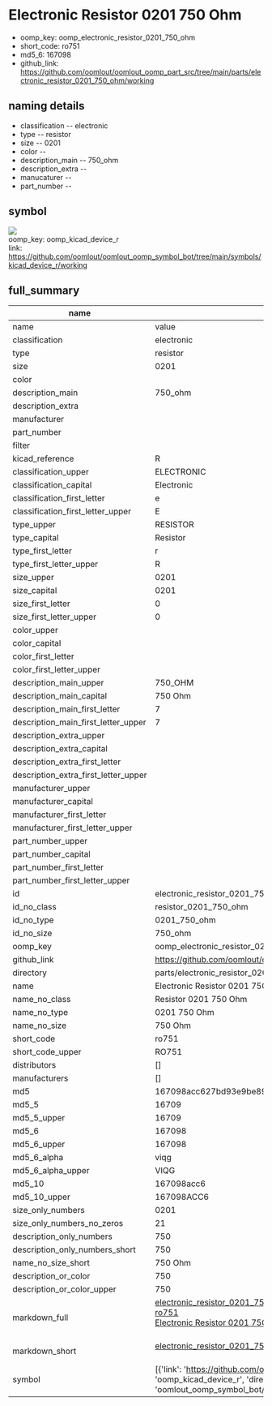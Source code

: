 # Electronic Resistor 0201 750 Ohm

  
* oomp_key: oomp_electronic_resistor_0201_750_ohm 
* short_code: ro751
* md5_6: 167098  
* github_link: https://github.com/oomlout/oomlout_oomp_part_src/tree/main/parts/electronic_resistor_0201_750_ohm/working  
## naming details
* classification -- electronic
* type -- resistor
* size -- 0201
* color -- 
* description_main -- 750_ohm
* description_extra -- 
* manucaturer -- 
* part_number -- 



## symbol

![](symbol/{index}/working/working_600.png)  
oomp_key: oomp_kicad_device_r  
link: https://github.com/oomlout/oomlout_oomp_symbol_bot/tree/main/symbols/kicad_device_r/working  


## full_summary
| name | value | 
| --- | --- | 
| name | value | 
| classification | electronic | 
| type | resistor | 
| size | 0201 | 
| color |  | 
| description_main | 750_ohm | 
| description_extra |  | 
| manufacturer |  | 
| part_number |  | 
| filter |  | 
| kicad_reference | R | 
| classification_upper | ELECTRONIC | 
| classification_capital | Electronic | 
| classification_first_letter | e | 
| classification_first_letter_upper | E | 
| type_upper | RESISTOR | 
| type_capital | Resistor | 
| type_first_letter | r | 
| type_first_letter_upper | R | 
| size_upper | 0201 | 
| size_capital | 0201 | 
| size_first_letter | 0 | 
| size_first_letter_upper | 0 | 
| color_upper |  | 
| color_capital |  | 
| color_first_letter |  | 
| color_first_letter_upper |  | 
| description_main_upper | 750_OHM | 
| description_main_capital | 750 Ohm | 
| description_main_first_letter | 7 | 
| description_main_first_letter_upper | 7 | 
| description_extra_upper |  | 
| description_extra_capital |  | 
| description_extra_first_letter |  | 
| description_extra_first_letter_upper |  | 
| manufacturer_upper |  | 
| manufacturer_capital |  | 
| manufacturer_first_letter |  | 
| manufacturer_first_letter_upper |  | 
| part_number_upper |  | 
| part_number_capital |  | 
| part_number_first_letter |  | 
| part_number_first_letter_upper |  | 
| id | electronic_resistor_0201_750_ohm | 
| id_no_class | resistor_0201_750_ohm | 
| id_no_type | 0201_750_ohm | 
| id_no_size | 750_ohm | 
| oomp_key | oomp_electronic_resistor_0201_750_ohm | 
| github_link | https://github.com/oomlout/oomlout_oomp_part_src/tree/main/parts/electronic_resistor_0201_750_ohm/working | 
| directory | parts/electronic_resistor_0201_750_ohm | 
| name | Electronic Resistor 0201 750 Ohm | 
| name_no_class | Resistor 0201 750 Ohm | 
| name_no_type | 0201 750 Ohm | 
| name_no_size | 750 Ohm | 
| short_code | ro751 | 
| short_code_upper | RO751 | 
| distributors | [] | 
| manufacturers | [] | 
| md5 | 167098acc627bd93e9be89c8838b20a8 | 
| md5_5 | 16709 | 
| md5_5_upper | 16709 | 
| md5_6 | 167098 | 
| md5_6_upper | 167098 | 
| md5_6_alpha | viqg | 
| md5_6_alpha_upper | VIQG | 
| md5_10 | 167098acc6 | 
| md5_10_upper | 167098ACC6 | 
| size_only_numbers | 0201 | 
| size_only_numbers_no_zeros | 21 | 
| description_only_numbers | 750 | 
| description_only_numbers_short | 750 | 
| name_no_size_short | 750 Ohm | 
| description_or_color | 750 | 
| description_or_color_upper | 750 | 
| markdown_full | [electronic_resistor_0201_750_ohm](https://github.com/oomlout/oomlout_oomp_part_src/tree/main/parts/electronic_resistor_0201_750_ohm/working)<br>[ro751](https://github.com/oomlout/oomlout_oomp_part_src/tree/main/parts/electronic_resistor_0201_750_ohm/working)<br>[Electronic Resistor 0201 750 Ohm](https://github.com/oomlout/oomlout_oomp_part_src/tree/main/parts/electronic_resistor_0201_750_ohm/working)<br><br> | 
| markdown_short | [electronic_resistor_0201_750_ohm](https://github.com/oomlout/oomlout_oomp_part_src/tree/main/parts/electronic_resistor_0201_750_ohm/working)<br><br> | 
| symbol | [{'link': 'https://github.com/oomlout/oomlout_oomp_symbol_bot/tree/main/symbols/kicad_device_r', 'oomp_key': 'oomp_kicad_device_r', 'directory': 'oomlout_oomp_symbol_bot/symbols/kicad_device_r//working/working.kicad_sym', 'index': 0}] | 
